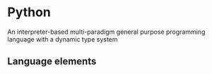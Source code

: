 # Python
An interpreter-based multi-paradigm general purpose programming language with a dynamic type system
## Language elements
